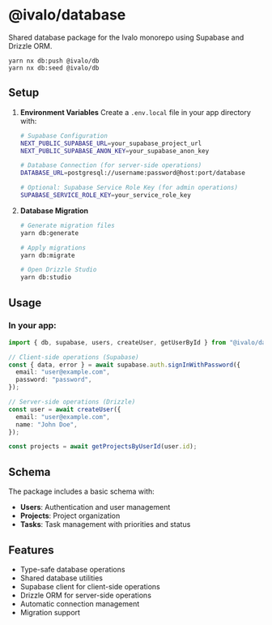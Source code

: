 # @ivalo/database

Shared database package for the Ivalo monorepo using Supabase and Drizzle ORM.

```
yarn nx db:push @ivalo/db
yarn nx db:seed @ivalo/db
```

## Setup

1. **Environment Variables**
   Create a `.env.local` file in your app directory with:

   ```bash
   # Supabase Configuration
   NEXT_PUBLIC_SUPABASE_URL=your_supabase_project_url
   NEXT_PUBLIC_SUPABASE_ANON_KEY=your_supabase_anon_key

   # Database Connection (for server-side operations)
   DATABASE_URL=postgresql://username:password@host:port/database

   # Optional: Supabase Service Role Key (for admin operations)
   SUPABASE_SERVICE_ROLE_KEY=your_service_role_key
   ```

2. **Database Migration**

   ```bash
   # Generate migration files
   yarn db:generate

   # Apply migrations
   yarn db:migrate

   # Open Drizzle Studio
   yarn db:studio
   ```

## Usage

### In your app:

```typescript
import { db, supabase, users, createUser, getUserById } from "@ivalo/database";

// Client-side operations (Supabase)
const { data, error } = await supabase.auth.signInWithPassword({
  email: "user@example.com",
  password: "password",
});

// Server-side operations (Drizzle)
const user = await createUser({
  email: "user@example.com",
  name: "John Doe",
});

const projects = await getProjectsByUserId(user.id);
```

## Schema

The package includes a basic schema with:

- **Users**: Authentication and user management
- **Projects**: Project organization
- **Tasks**: Task management with priorities and status

## Features

- Type-safe database operations
- Shared database utilities
- Supabase client for client-side operations
- Drizzle ORM for server-side operations
- Automatic connection management
- Migration support
